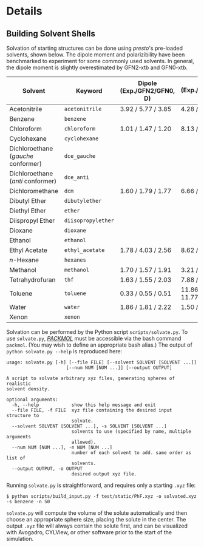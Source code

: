 # Details

## Building Solvent Shells

Solvation of starting structures can be done using *presto*'s pre-loaded solvents, shown below. The dipole moment and polarizibility have been benchmarked to experiment for some commonly used solvents. In general, the dipole moment is slightly overestimated by GFN2-xtb and GFN0-xtb.

| Solvent | Keyword | Dipole (Exp./GFN2/GFN0, D) | Polariz. (Exp./GFN2/GFN0, Å<sup>3</sup>)|  
| --------- | --------- | --------- | --------- | 
| Acetonitrile | ``acetonitrile`` | 3.92 / 5.77 / 3.85 | 4.28 / 4.40 / 4.36 | 
| Benzene | ``benzene`` | 
| Chloroform | ``chloroform`` | 1.01 / 1.47 / 1.20 | 8.13 / 8.09 / 8.09 |
| Cyclohexane | ``cyclohexane`` | 
| Dichloroethane (*gauche* conformer) | ``dce_gauche`` |
| Dichloroethane (*anti* conformer) | ``dce_anti`` |
| Dichloromethane | ``dcm`` | 1.60 / 1.79 / 1.77 | 6.66 / 6.19 / 6.18 | 
| Dibutyl Ether | ``dibutylether`` | 
| Diethyl Ether | ``ether`` |
| Diispropyl Ether | ``diisopropylether`` |
| Dioxane | ``dioxane`` |
| Ethanol | ``ethanol`` |
| Ethyl Acetate | ``ethyl_acetate`` | 1.78 / 4.03 / 2.56 | 8.62 / 8.67 / 8.59 | 
| *n*-Hexane | ``hexanes`` |
| Methanol | ``methanol``| 1.70 / 1.57 / 1.91 | 3.21 / 3.18 / 3.20 |
| Tetrahydrofuran | ``thf`` | 1.63 / 1.55 / 2.03 | 7.88 / 7.80 / 7.64 | 
| Toluene | ``toluene`` | 0.33 / 0.55 / 0.51 | 11.86 / 11.83 / 11.77 | 
| Water | ``water`` | 1.86 / 1.81 / 2.22 | 1.50 / 1.41 / 1.40 | 
| Xenon | ``xenon`` |

Solvation can be performed by the Python script ``scripts/solvate.py``. 
To use ``solvate.py``, [*PACKMOL*](http://m3g.iqm.unicamp.br/packmol/home.shtml) must be accessible via the bash command ``packmol``.
(You may wish to define an appropriate bash alias.) 
The output of ``python solvate.py --help`` is reproduced here:

```
usage: solvate.py [-h] [--file FILE] [--solvent SOLVENT [SOLVENT ...]]
                      [--num NUM [NUM ...]] [--output OUTPUT]

A script to solvate arbitrary xyz files, generating spheres of realistic
solvent density.

optional arguments:
  -h, --help            show this help message and exit
  --file FILE, -f FILE  xyz file containing the desired input structure to
                        solvate.
  --solvent SOLVENT [SOLVENT ...], -s SOLVENT [SOLVENT ...]
                        solvents to use (specified by name, multiple arguments
                        allowed).
  --num NUM [NUM ...], -n NUM [NUM ...]
                        number of each solvent to add. same order as list of
                        solvents.
  --output OUTPUT, -o OUTPUT
                        desired output xyz file.
```

Running ``solvate.py`` is straightforward, and requires only a starting ``.xyz`` file:

```
$ python scripts/build_input.py -f test/static/PhF.xyz -o solvated.xyz -s benzene -n 50
```

``solvate.py`` will compute the volume of the solute automatically and then choose an appropriate sphere size, placing the solute in the center.
The output ``.xyz`` file will always contain the solute first, and can be visualized with Avogadro, CYLView, or other software prior to the start of the simulation.

